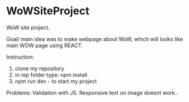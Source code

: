 # WoWSiteProject
WoW site project. 


Goal/ main idea was to make webpage about WoW, which will looks like main WOW page using REACT.

Instruction:
1. clone my repository
2. in rep folder type: npm install
3. npm run dev - to start my project

Problems:
Validation with JS.
Responsive text on image doesnt work..
